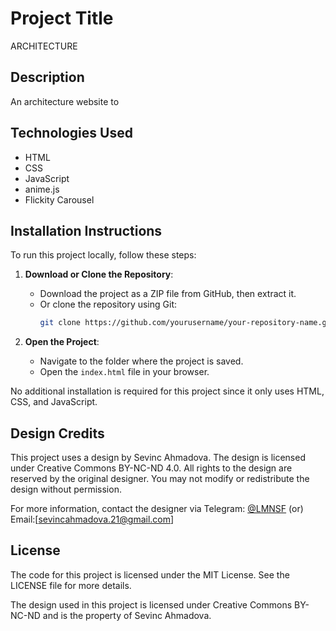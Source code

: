 # Project Title

ARCHITECTURE

## Description

An architecture website to

## Technologies Used

- HTML
- CSS
- JavaScript
- anime.js
- Flickity Carousel

## Installation Instructions

To run this project locally, follow these steps:

1. **Download or Clone the Repository**:

   - Download the project as a ZIP file from GitHub, then extract it.
   - Or clone the repository using Git:
     ```bash
     git clone https://github.com/yourusername/your-repository-name.git
     ```

2. **Open the Project**:
   - Navigate to the folder where the project is saved.
   - Open the `index.html` file in your browser.

No additional installation is required for this project since it only uses HTML, CSS, and JavaScript.

## Design Credits

This project uses a design by Sevinc Ahmadova. The design is licensed under Creative Commons BY-NC-ND 4.0. All rights to the design are reserved by the original designer. You may not modify or redistribute the design without permission.

For more information, contact the designer via Telegram: [@LMNSF](https://t.me/LMNSF) (or) Email:[sevincahmadova.21@gmail.com]

## License

The code for this project is licensed under the MIT License. See the LICENSE file for more details.

The design used in this project is licensed under Creative Commons BY-NC-ND and is the property of Sevinc Ahmadova.

